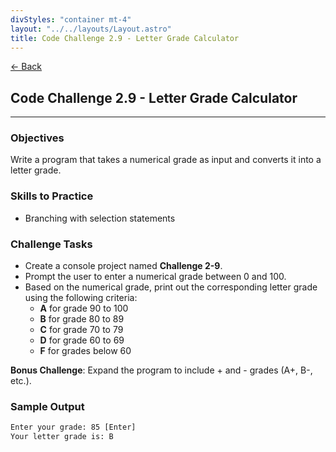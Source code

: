 ```yaml
---
divStyles: "container mt-4"
layout: "../../layouts/Layout.astro"
title: Code Challenge 2.9 - Letter Grade Calculator
---
```


[← Back](/code-challenges/)

## Code Challenge 2.9 - Letter Grade Calculator

---

### Objectives

Write a program that takes a numerical grade as input and converts it into a letter grade.

### Skills to Practice

- Branching with selection statements

### Challenge Tasks

- Create a console project named **Challenge 2-9**.
- Prompt the user to enter a numerical grade between 0 and 100.
- Based on the numerical grade, print out the corresponding letter grade using the following criteria:
    - **A** for grade 90 to 100
    - **B** for grade 80 to 89
    - **C** for grade 70 to 79
    - **D** for grade 60 to 69
    - **F** for grades below 60

**Bonus Challenge**: Expand the program to include + and - grades (A+, B-, etc.).

### Sample Output

```txt
Enter your grade: 85 [Enter]
Your letter grade is: B
```